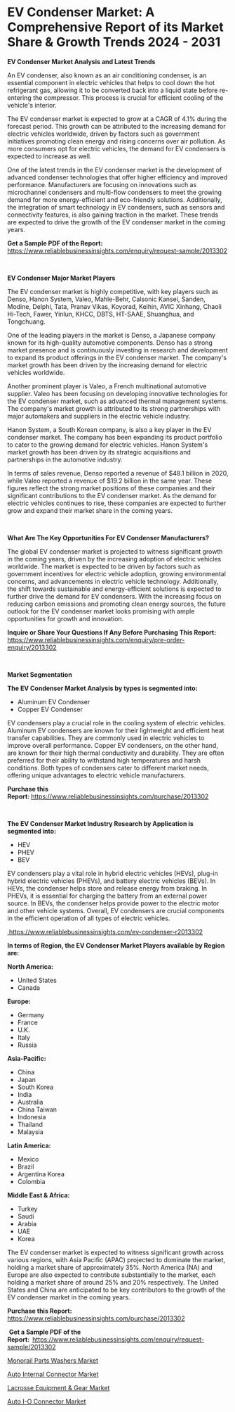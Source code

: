 <p><h1>EV Condenser Market: A Comprehensive Report of its Market Share & Growth Trends 2024 - 2031</h1></p><p><strong>EV Condenser Market Analysis and Latest Trends</strong></p>
<p><p>An EV condenser, also known as an air conditioning condenser, is an essential component in electric vehicles that helps to cool down the hot refrigerant gas, allowing it to be converted back into a liquid state before re-entering the compressor. This process is crucial for efficient cooling of the vehicle's interior. </p><p>The EV condenser market is expected to grow at a CAGR of 4.1% during the forecast period. This growth can be attributed to the increasing demand for electric vehicles worldwide, driven by factors such as government initiatives promoting clean energy and rising concerns over air pollution. As more consumers opt for electric vehicles, the demand for EV condensers is expected to increase as well.</p><p>One of the latest trends in the EV condenser market is the development of advanced condenser technologies that offer higher efficiency and improved performance. Manufacturers are focusing on innovations such as microchannel condensers and multi-flow condensers to meet the growing demand for more energy-efficient and eco-friendly solutions. Additionally, the integration of smart technology in EV condensers, such as sensors and connectivity features, is also gaining traction in the market. These trends are expected to drive the growth of the EV condenser market in the coming years.</p></p>
<p><strong>Get a Sample PDF of the Report:&nbsp;</strong> <a href="https://www.reliablebusinessinsights.com/enquiry/request-sample/2013302">https://www.reliablebusinessinsights.com/enquiry/request-sample/2013302</a></p>
<p>&nbsp;</p>
<p><strong>EV Condenser Major Market Players</strong></p>
<p><p>The EV condenser market is highly competitive, with key players such as Denso, Hanon System, Valeo, Mahle-Behr, Calsonic Kansei, Sanden, Modine, Delphi, Tata, Pranav Vikas, Koyorad, Keihin, AVIC Xinhang, Chaoli Hi-Tech, Fawer, Yinlun, KHCC, DBTS, HT-SAAE, Shuanghua, and Tongchuang.</p><p>One of the leading players in the market is Denso, a Japanese company known for its high-quality automotive components. Denso has a strong market presence and is continuously investing in research and development to expand its product offerings in the EV condenser market. The company's market growth has been driven by the increasing demand for electric vehicles worldwide.</p><p>Another prominent player is Valeo, a French multinational automotive supplier. Valeo has been focusing on developing innovative technologies for the EV condenser market, such as advanced thermal management systems. The company's market growth is attributed to its strong partnerships with major automakers and suppliers in the electric vehicle industry.</p><p>Hanon System, a South Korean company, is also a key player in the EV condenser market. The company has been expanding its product portfolio to cater to the growing demand for electric vehicles. Hanon System's market growth has been driven by its strategic acquisitions and partnerships in the automotive industry.</p><p>In terms of sales revenue, Denso reported a revenue of $48.1 billion in 2020, while Valeo reported a revenue of $19.2 billion in the same year. These figures reflect the strong market positions of these companies and their significant contributions to the EV condenser market. As the demand for electric vehicles continues to rise, these companies are expected to further grow and expand their market share in the coming years.</p></p>
<p>&nbsp;</p>
<p><strong>What Are The Key Opportunities For EV Condenser Manufacturers?</strong></p>
<p><p>The global EV condenser market is projected to witness significant growth in the coming years, driven by the increasing adoption of electric vehicles worldwide. The market is expected to be driven by factors such as government incentives for electric vehicle adoption, growing environmental concerns, and advancements in electric vehicle technology. Additionally, the shift towards sustainable and energy-efficient solutions is expected to further drive the demand for EV condensers. With the increasing focus on reducing carbon emissions and promoting clean energy sources, the future outlook for the EV condenser market looks promising with ample opportunities for growth and innovation.</p></p>
<p><strong>Inquire or Share Your Questions If Any Before Purchasing This Report:</strong> <a href="https://www.reliablebusinessinsights.com/enquiry/pre-order-enquiry/2013302">https://www.reliablebusinessinsights.com/enquiry/pre-order-enquiry/2013302</a></p>
<p>&nbsp;</p>
<p><strong>Market Segmentation</strong></p>
<p><strong>The EV Condenser Market Analysis by types is segmented into:</strong></p>
<p><ul><li>Aluminum EV Condenser</li><li>Copper EV Condenser</li></ul></p>
<p><p>EV condensers play a crucial role in the cooling system of electric vehicles. Aluminum EV condensers are known for their lightweight and efficient heat transfer capabilities. They are commonly used in electric vehicles to improve overall performance. Copper EV condensers, on the other hand, are known for their high thermal conductivity and durability. They are often preferred for their ability to withstand high temperatures and harsh conditions. Both types of condensers cater to different market needs, offering unique advantages to electric vehicle manufacturers.</p></p>
<p><strong>Purchase this Report:&nbsp;</strong><a href="https://www.reliablebusinessinsights.com/purchase/2013302">https://www.reliablebusinessinsights.com/purchase/2013302</a></p>
<p>&nbsp;</p>
<p><strong>The EV Condenser Market Industry Research by Application is segmented into:</strong></p>
<p><ul><li>HEV</li><li>PHEV</li><li>BEV</li></ul></p>
<p><p>EV condensers play a vital role in hybrid electric vehicles (HEVs), plug-in hybrid electric vehicles (PHEVs), and battery electric vehicles (BEVs). In HEVs, the condenser helps store and release energy from braking. In PHEVs, it is essential for charging the battery from an external power source. In BEVs, the condenser helps provide power to the electric motor and other vehicle systems. Overall, EV condensers are crucial components in the efficient operation of all types of electric vehicles.</p></p>
<p><a href="https://www.reliablebusinessinsights.com/ev-condenser-r2013302">&nbsp;https://www.reliablebusinessinsights.com/ev-condenser-r2013302</a></p>
<p><strong>In terms of Region, the EV Condenser Market Players available by Region are:</strong></p>
<p>
    <p> <strong> North America: </strong>
        <ul>
            <li>United States</li>
            <li>Canada</li>
        </ul>
        </p> 
    <p> <strong> Europe: </strong>
        <ul>
            <li>Germany</li>
            <li>France</li>
            <li>U.K.</li>
            <li>Italy</li>
            <li>Russia</li>
        </ul>
        </p> 
    <p> <strong> Asia-Pacific: </strong>
        <ul>
            <li>China</li>
            <li>Japan</li>
            <li>South Korea</li>
            <li>India</li>
            <li>Australia</li>
            <li>China Taiwan</li>
            <li>Indonesia</li>
            <li>Thailand</li>
            <li>Malaysia</li>
        </ul>
        </p> 
    <p> <strong> Latin America: </strong>
        <ul>
            <li>Mexico</li>
            <li>Brazil</li>
            <li>Argentina Korea</li>
            <li>Colombia</li>
        </ul>
        </p> 
    <p> <strong> Middle East & Africa: </strong>
        <ul>
            <li>Turkey</li>
            <li>Saudi</li>
            <li>Arabia</li>
            <li>UAE</li>
            <li>Korea</li>
        </ul>
    </p>
    </p>
<p><p>The EV condenser market is expected to witness significant growth across various regions, with Asia Pacific (APAC) projected to dominate the market, holding a market share of approximately 35%. North America (NA) and Europe are also expected to contribute substantially to the market, each holding a market share of around 25% and 20% respectively. The United States and China are anticipated to be key contributors to the growth of the EV condenser market in the coming years.</p></p>
<p><strong>Purchase this Report: </strong><a href="https://www.reliablebusinessinsights.com/purchase/2013302">https://www.reliablebusinessinsights.com/purchase/2013302</a></p>
<p>&nbsp;<strong>Get a Sample PDF of the Report:&nbsp;&nbsp;</strong><a href="https://www.reliablebusinessinsights.com/enquiry/request-sample/2013302">https://www.reliablebusinessinsights.com/enquiry/request-sample/2013302</a></p>
<p><strong></strong></p>
<p><p><a href="https://medium.com/@jewelmohr25/monorail-parts-washers-market-size-growth-and-industry-analysis-by-market-segmentation-and-1817ae0930fa">Monorail Parts Washers Market</a></p><p><a href="https://github.com/erickahgreen002024/Market-Research-Report-List-1/blob/main/auto-internal-connector-market.md">Auto Internal Connector Market</a></p><p><a href="https://medium.com/@madw10245644/lacrosse-equipment-gear-market-forecast-global-market-trends-and-analysis-from-2024-to-2031-e75817720d2b">Lacrosse Equipment & Gear Market</a></p><p><a href="https://github.com/victorialyman98067/Market-Research-Report-List-1/blob/main/auto-i-o-connector-market.md">Auto I-O Connector Market</a></p></p>